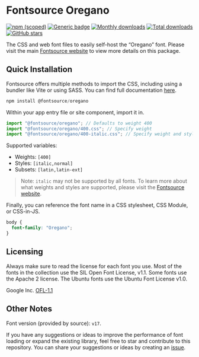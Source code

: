 # Fontsource Oregano

[![npm (scoped)](https://img.shields.io/npm/v/@fontsource/oregano?color=brightgreen)](https://www.npmjs.com/package/@fontsource/oregano) [![Generic badge](https://img.shields.io/badge/fontsource-passing-brightgreen)](https://github.com/fontsource/fontsource) [![Monthly downloads](https://badgen.net/npm/dm/@fontsource/oregano)](https://github.com/fontsource/fontsource) [![Total downloads](https://badgen.net/npm/dt/@fontsource/oregano)](https://github.com/fontsource/fontsource) [![GitHub stars](https://img.shields.io/github/stars/fontsource/fontsource.svg?style=social&label=Star)](https://github.com/fontsource/fontsource/stargazers)

The CSS and web font files to easily self-host the “Oregano” font. Please visit the main [Fontsource website](https://fontsource.org/fonts/oregano) to view more details on this package.

## Quick Installation

Fontsource offers multiple methods to import the CSS, including using a bundler like Vite or using SASS. You can find full documentation [here](https://fontsource.org/docs/getting-started/introduction).

```javascript
npm install @fontsource/oregano
```

Within your app entry file or site component, import it in.

```javascript
import "@fontsource/oregano"; // Defaults to weight 400
import "@fontsource/oregano/400.css"; // Specify weight
import "@fontsource/oregano/400-italic.css"; // Specify weight and style
```

Supported variables:
- Weights: `[400]`
- Styles: `[italic,normal]`
- Subsets: `[latin,latin-ext]`

> Note: `italic` may not be supported by all fonts. To learn more about what weights and styles are supported, please visit the [Fontsource website](https://fontsource.org/fonts/oregano).

Finally, you can reference the font name in a CSS stylesheet, CSS Module, or CSS-in-JS.

```css
body {
  font-family: "Oregano";
}
```

## Licensing
Always make sure to read the license for each font you use. Most of the fonts in the collection use the SIL Open Font License, v1.1. Some fonts use the Apache 2 license. The Ubuntu fonts use the Ubuntu Font License v1.0.

Google Inc.
[OFL-1.1](http://scripts.sil.org/OFL)

## Other Notes
Font version (provided by source): `v17`.

If you have any suggestions or ideas to improve the performance of font loading or expand the existing library, feel free to star and contribute to this repository. You can share your suggestions or ideas by creating an [issue](https://github.com/fontsource/fontsource/issues).
